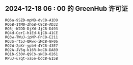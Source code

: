 ## 2024-12-18 06 : 00 的 GreenHub 许可证
```
RQ6a-9SZD-mpMB-dvC8-A1D9
RQ6B-1tM0-ZhGB-C8C8-AD32
RQ5j-W2DD-DjXW-JjC8-D493
RQ4d-CerI-h1Ed-UjC8-41CE
RQ3w-TWuJ-ipMP-FnC8-E211
RQ3S-rt5J-QRwx-iMC8-8F06
RQ2W-2pXr-ypbH-4YC8-43E7
RQ2A-JV5q-k16R-koC8-DA89
RQ1b-S30V-Q9Cb-sNC8-0261
RPuJ-u7qt-xa5e-bdC8-E15B
```

